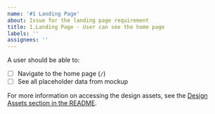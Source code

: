 ```yaml
---
name: '#1 Landing Page'
about: Issue for the landing page requirement
title: 1.Landing Page - User can see the home page
labels: ''
assignees: ''
---
```


A user should be able to:

- [ ] Navigate to the home page (`/`)
- [ ] See all placeholder data from mockup

For more information on accessing the design assets, see the [Design Assets section in the README](https://github.com/OpenClassrooms-Student-Center/ArgentBank-website#design-assets).
